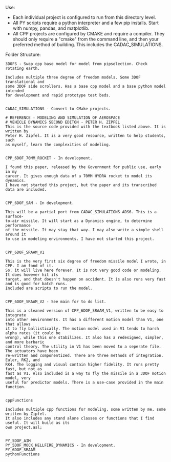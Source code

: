 
Use:
- Each individual project is configured to run from this directory level.
- All PY scripts require a python interpreter and a few pip installs.
Start with numpy, pandas, and matplotlib.
- All CPP projects are configured by CMAKE and require a compiler.
They should only require a "cmake" from the command line, and then your preferred
method of building. This includes the CADAC_SIMULATIONS.

Folder Structure:

	3DOFS - Swap cpp base model for model from pipselection. Check rotating earth.

	Includes multiple three degree of freedom models. Some 3DOF translational and
	some 3DOF side scrollers. Has a base cpp model and a base python model intended
	for development and rapid prototype test beds.


	CADAC_SIMULATIONS - Convert to CMake projects.

	# REFERENCE - MODELING AND SIMULATION OF AEROSPACE
	# VEHICLE DYNAMICS SECOND EDITON - PETER H. ZIPFEL
	This is the source code provided with the textbook listed above. It is written by
	Peter H. Zipfel. It is a very good resource, written to help students, such
	as myself, learn the complexities of modeling.


	CPP_6DOF_70MM_ROCKET - In development.

	I found this paper, released by the Government for public use, early in my
	career. It gives enough data of a 70MM HYDRA rocket to model its dynamics.
	I have not started this project, but the paper and its transcribed data are included.


	CPP_6DOF_SAM - In development.

	This will be a partial port from CADAC_SIMULATIONS ADS6. This is a surface-
	to-air missile. It will start as a Dynamics engine, to determine performance
	of the missile. It may stay that way. I may also write a simple shell around it
	to use in modeling environments. I have not started this project.


	CPP_6DOF_SRAAM_V1

	This is the very first six degree of freedom missile model I wrote, in CPP. I am fond of it.
	So, it will live here forever. It is not very good code or modeling. It does however hit its
	target, and that doesn't happen on accident. It is also runs very fast and is good for batch runs.
	Included are scripts to run the model.


	CPP_6DOF_SRAAM_V2 - See main for to do list.

	This is a cleaned version of CPP_6DOF_SRAAM_V1, written to be easy to integrate
	into other environments. It has a different motion model than V1, one that allows
	it to fly ballistically. The motion model used in V1 tends to harsh alpha rates (it could be
	wrong), while this one stabilizes. It also has a redesigned, simpler, and more barbaric
	control theory. The utility in V1 has been moved to a seperate file. The actuators have been 
	re-written and componentized. There are three methods of integration. Euler, RK2, and
	RK4. The logging and visual contain higher fidelity. It runs pretty fast, but not as
	fast as V1. Also included is a way to fly the missile in a 3DOF motion model, very
	useful for predictor models. There is a use-case provided in the main function.


	cppFunctions

	Includes multiple cpp functions for modeling, some written by me, some written by Zipfel.
	It also includes any stand alone classes or functions that I find useful. It will build as its
	own project.asl;


	PY_5DOF_AIM
	PY_5DOF_MOCK_HELLFIRE_DYNAMICS - In development.
	PY_6DOF_SRAAM
	pythonFunctions






















